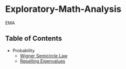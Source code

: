 # Exploratory-Math-Analysis
EMA

## Table of Contents
- Probability
  - [Wigner Semicircle Law](Probability/Wigner.ipynb)
  - [Repelling Eigenvalues](Probability/Repelling%20EigenValues.ipynb)
